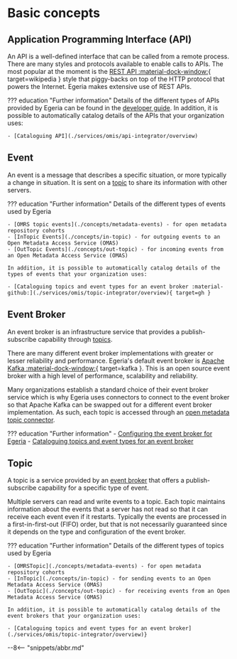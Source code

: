 <!-- SPDX-License-Identifier: CC-BY-4.0 -->
<!-- Copyright Contributors to the Egeria project. -->

# Basic concepts

## Application Programming Interface (API)

An API is a well-defined interface that can be called from a remote process.
There are many styles and protocols available to enable calls to APIs. The most popular at the moment is
the [REST API :material-dock-window:](https://en.wikipedia.org/wiki/Representational_state_transfer){ target=wikipedia }
style that piggy-backs on top of the HTTP protocol that powers the Internet. Egeria makes extensive use of REST APIs.

??? education "Further information"
    Details of the different types of APIs provided by Egeria can be found in the [developer guide](./guides/developer/guide).
    In addition, it is possible to automatically catalog details of the APIs that your organization uses:
    
    - [Cataloguing API](./services/omis/api-integrator/overview)

## Event

An event is a message that describes a specific situation, or more typically a change in situation.
It is sent on a [topic](#topic) to share its information with other servers.

??? education "Further information"
    Details of the different types of events used by Egeria

    - [OMRS topic events](./concepts/metadata-events) - for open metadata repository cohorts
    - [InTopic Events](./concepts/in-topic) - for outgoing events to an Open Metadata Access Service (OMAS)
    - [OutTopic Events](./concepts/out-topic) - for incoming events from an Open Metadata Access Service (OMAS)

    In addition, it is possible to automatically catalog details of the types of events that your organization uses:
    
    - [Cataloguing topics and event types for an event broker :material-github:](./services/omis/topic-integrator/overview){ target=gh }

## Event Broker

An event broker is an infrastructure service that provides a publish-subscribe capability
through [topics](#topic).

There are many different event broker implementations with greater or
lesser reliability and performance.
Egeria's default event broker is [Apache Kafka :material-dock-window:](https://kafka.apache.org/){ target=kafka }.
This is an open source event broker with a high level of performance, scalability and reliability.

Many organizations establish a standard choice of their event
broker service which is why Egeria uses connectors to connect to the event broker so that Apache Kafka can be swapped out
for a different event broker implementation.
As such, each topic is accessed through an
[open metadata topic connector](./connectors/#open-metadata-topic-connectors).

??? education "Further information"
    - [Configuring the event broker for Egeria](./concepts/event-bus)
    - [Cataloguing topics and event types for an event broker](./services/omis/topic-integrator/overview)

## Topic

A topic is a service provided by an [event broker](#event-broker) that offers
a publish-subscribe capability for a specific type of event.

Multiple servers can read and write events to a topic.
Each topic maintains information about the events that a server has not read so that
it can receive each event even if it restarts.
Typically the events are processed in a first-in-first-out (FIFO)
order, but that is not necessarily guaranteed since it depends on the type and configuration of the event broker.

??? education "Further information"
    Details of the different types of topics used by Egeria

    - [OMRSTopic](./concepts/metadata-events) - for open metadata repository cohorts
    - [InTopic](./concepts/in-topic) - for sending events to an Open Metadata Access Service (OMAS)
    - [OutTopic](./concepts/out-topic) - for receiving events from an Open Metadata Access Service (OMAS)

    In addition, it is possible to automatically catalog details of the event brokers that your organization uses:
    
    - [Cataloguing topics and event types for an event broker](./services/omis/topic-integrator/overview)}

--8<-- "snippets/abbr.md"
